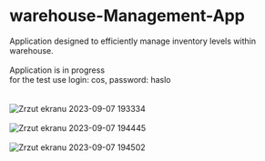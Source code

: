 # warehouse-Management-App
Application designed to efficiently manage inventory levels within warehouse. <br />  <br /> Application is in progress <br /> for the test use login: cos, password: haslo <br /> <br /> <br /> 
![Zrzut ekranu 2023-09-07 193334](https://github.com/Lkolod/warehouse-Management-App/assets/80813844/5b7f08d5-8f88-4fd7-bbee-f70ca6277929)
<br /> <br /> ![Zrzut ekranu 2023-09-07 194445](https://github.com/Lkolod/warehouse-Management-App/assets/80813844/4488ec30-223a-4579-902e-7f615cc34a8e)
<br /> <br /> ![Zrzut ekranu 2023-09-07 194502](https://github.com/Lkolod/warehouse-Management-App/assets/80813844/28fccad6-4324-4eaf-bd31-54aa12110712)
